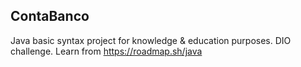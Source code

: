 ## ContaBanco

Java basic syntax project for knowledge & education purposes. DIO challenge. Learn from https://roadmap.sh/java
